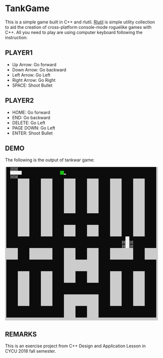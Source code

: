 # TankGame

This is a simple game built in C++ and rlutil.
[Rlutil](https://github.com/tapio/rlutil) is simple utility collection to aid the creation of cross-platform console-mode roguelike games with C++.
All you need to play are using computer keyboard following the instruction:

## PLAYER1

* Up Arrow: Go forward
* Down Arrow: Go backward
* Left Arrow: Go Left
* Right Arrow: Go Right
* SPACE: Shoot Bullet

## PLAYER2
* HOME: Go forward
* END: Go backward
* DELETE: Go Left
* PAGE DOWN: Go Left
* ENTER: Shoot Bullet

## DEMO

The following is the output of tankwar game:

![alt text](assets/tankgame.JPG)

## REMARKS

This is an exercise project from C++ Design and Application Lesson in CYCU 2018 fall semester.

